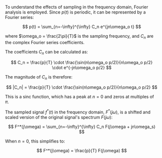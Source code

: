 To understand the effects of sampling in the frequency domain, Fourier analysis is employed. Since $p(t)$ is periodic, it can be represented by a Fourier series:

$$
p(t) = \sum_{n=-\infty}^{\infty} C_n e^{jn\omega_o t}
$$

where $\omega_o = \frac{2\pi}{T}$ is the sampling frequency, and $C_n$ are the complex Fourier series coefficients.

The coefficients $C_n$ can be calculated as:

$$
C_n = \frac{p}{T} \cdot \frac{\sin(n\omega_o p/2)}{n\omega_o p/2} \cdot e^{-jn\omega_o p/2}
$$

The magnitude of $C_n$ is therefore:

$$
|C_n| = \frac{p}{T} \cdot \frac{\sin(n\omega_o p/2)}{n\omega_o p/2}
$$

This is a sinc function, which has a peak at $n = 0$ and zeros at multiples of $\pi$.

The sampled signal $f^*(t)$ in the frequency domain, $F^*(j\omega)$, is a shifted and scaled version of the original signal's spectrum $F(j\omega)$:

$$
F^*(j\omega) = \sum_{n=-\infty}^{\infty} C_n F(j\omega + jn\omega_s)
$$

When $n=0$, this simplifies to:

$$
F^*(j\omega) = \frac{p}{T} F(j\omega)
$$
